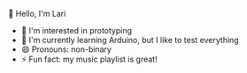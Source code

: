 👋 Hello, I'm Lari
- 👀 I'm interested in prototyping
- 🌱 I'm currently learning Arduino, but I like to test everything 
- 😄 Pronouns: non-binary
- ⚡ Fun fact: my music playlist is great!
<!---
Asaknup/Asaknup is a ✨ special ✨ repository because its `README.md` (this file) appears on your GitHub profile.
You can click the Preview link to take a look at your changes.
--->
